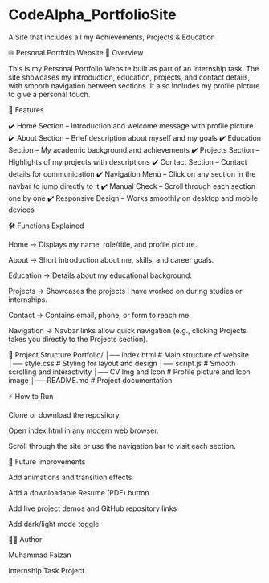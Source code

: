 # CodeAlpha_PortfolioSite
A Site that includes all my Achievements, Projects &amp; Education

🌐 Personal Portfolio Website
📌 Overview

This is my Personal Portfolio Website built as part of an internship task.
The site showcases my introduction, education, projects, and contact details, with smooth navigation between sections. It also includes my profile picture to give a personal touch.

🚀 Features

✔️ Home Section – Introduction and welcome message with profile picture
✔️ About Section – Brief description about myself and my goals
✔️ Education Section – My academic background and achievements
✔️ Projects Section – Highlights of my projects with descriptions
✔️ Contact Section – Contact details for communication
✔️ Navigation Menu – Click on any section in the navbar to jump directly to it
✔️ Manual Check – Scroll through each section one by one
✔️ Responsive Design – Works smoothly on desktop and mobile devices

🛠️ Functions Explained

Home → Displays my name, role/title, and profile picture.

About → Short introduction about me, skills, and career goals.

Education → Details about my educational background.

Projects → Showcases the projects I have worked on during studies or internships.

Contact → Contains email, phone, or form to reach me.

Navigation → Navbar links allow quick navigation (e.g., clicking Projects takes you directly to the Projects section).

📂 Project Structure
Portfolio/
│── index.html    # Main structure of website
│── style.css     # Styling for layout and design
│── script.js     # Smooth scrolling and interactivity
│── CV Img and Icon     # Profile picture and Icon image
│── README.md     # Project documentation

⚡ How to Run

Clone or download the repository.

Open index.html in any modern web browser.

Scroll through the site or use the navigation bar to visit each section.

📌 Future Improvements

Add animations and transition effects

Add a downloadable Resume (PDF) button

Add live project demos and GitHub repository links

Add dark/light mode toggle

👨‍💻 Author

Muhammad Faizan

Internship Task Project


